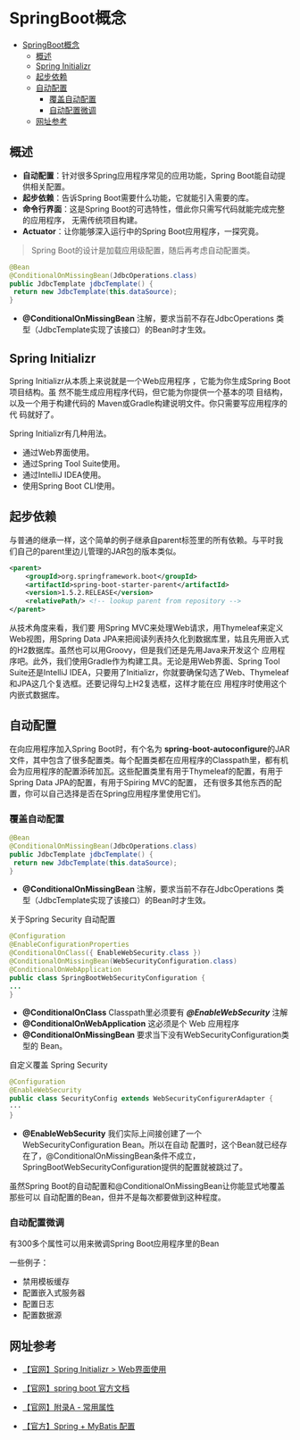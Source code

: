 # SpringBoot概念



<!-- TOC depthFrom:1 depthTo:6 orderedList:false -->

- [SpringBoot概念](#springboot概念)
    - [概述](#概述)
    - [Spring Initializr](#spring-initializr)
    - [起步依赖](#起步依赖)
    - [自动配置](#自动配置)
        - [覆盖自动配置](#覆盖自动配置)
        - [自动配置微调](#自动配置微调)
    - [网址参考](#网址参考)

<!-- /TOC -->


## 概述

- **自动配置**：针对很多Spring应用程序常见的应用功能，Spring Boot能自动提供相关配置。
- **起步依赖**：告诉Spring Boot需要什么功能，它就能引入需要的库。
- **命令行界面**：这是Spring Boot的可选特性，借此你只需写代码就能完成完整的应用程序，
无需传统项目构建。
- **Actuator**：让你能够深入运行中的Spring Boot应用程序，一探究竟。

> Spring Boot的设计是加载应用级配置，随后再考虑自动配置类。


``` java
@Bean
@ConditionalOnMissingBean(JdbcOperations.class)
public JdbcTemplate jdbcTemplate() {
 return new JdbcTemplate(this.dataSource);
}
```
- **@ConditionalOnMissingBean** 注解，要求当前不存在JdbcOperations
类型（JdbcTemplate实现了该接口）的Bean时才生效。

## Spring Initializr

Spring Initializr从本质上来说就是一个Web应用程序
，它能为你生成Spring Boot项目结构。虽
然不能生成应用程序代码，但它能为你提供一个基本的项
目结构，以及一个用于构建代码的
Maven或Gradle构建说明文件。你只需要写应用程序的代
码就好了。


Spring Initializr有几种用法。

- 通过Web界面使用。
- 通过Spring Tool Suite使用。
- 通过IntelliJ IDEA使用。
- 使用Spring Boot CLI使用。


## 起步依赖

与普通的继承一样，这个简单的例子继承自parent标签里的所有依赖。与平时我们自己的parent里边儿管理的JAR包的版本类似。

```xml
<parent>
	<groupId>org.springframework.boot</groupId>
	<artifactId>spring-boot-starter-parent</artifactId>
	<version>1.5.2.RELEASE</version>
	<relativePath/> <!-- lookup parent from repository -->
</parent>
```

 从技术角度来看，我们要
用Spring MVC来处理Web请求，用Thymeleaf来定义Web视图，用Spring Data
JPA来把阅读列表持久化到数据库里，姑且先用嵌入式的H2数据库。虽然也可以用Groovy，但是我们还是先用Java来开发这个
应用程序吧。此外，我们使用Gradle作为构建工具。无论是用Web界面、Spring Tool Suite还是IntelliJ
IDEA，只要用了Initializr，你就要确保勾选了Web、Thymeleaf和JPA这几个复选框。还要记得勾上H2复选框，这样才能在应
用程序时使用这个内嵌式数据库。


## 自动配置

在向应用程序加入Spring Boot时，有个名为 **spring-boot-autoconfigure**的JAR文件，其中包含了很多配置类。每个配置类都在应用程序的Classpath里，都有机会为应用程序的配置添砖加瓦。这些配置类里有用于Thymeleaf的配置，有用于Spring Data JPA的配置，有用于Spiring MVC的配置，
还有很多其他东西的配置，你可以自己选择是否在Spring应用程序里使用它们。



### 覆盖自动配置


```java
@Bean
@ConditionalOnMissingBean(JdbcOperations.class)
public JdbcTemplate jdbcTemplate() {
 return new JdbcTemplate(this.dataSource);
}
```
- **@ConditionalOnMissingBean** 注解，要求当前不存在JdbcOperations
类型（JdbcTemplate实现了该接口）的Bean时才生效。

关于Spring Security 自动配置

```java
@Configuration
@EnableConfigurationProperties
@ConditionalOnClass({ EnableWebSecurity.class })
@ConditionalOnMissingBean(WebSecurityConfiguration.class)
@ConditionalOnWebApplication
public class SpringBootWebSecurityConfiguration {
...
}

```
- **@ConditionalOnClass** Classpath里必须要有 ***@EnableWebSecurity*** 注解
- **@ConditionalOnWebApplication** 这必须是个 Web 应用程序
- **@ConditionalOnMissingBean** 要求当下没有WebSecurityConfiguration类型的
Bean。


自定义覆盖 Spring Security

```java
@Configuration
@EnableWebSecurity
public class SecurityConfig extends WebSecurityConfigurerAdapter {
···
}
```
- **@EnableWebSecurity** 我们实际上间接创建了一个WebSecurityConfiguration Bean。所以在自动
配置时，这个Bean就已经存在了，@ConditionalOnMissingBean条件不成立，SpringBootWebSecurityConfiguration提供的配置就被跳过了。

虽然Spring Boot的自动配置和@ConditionalOnMissingBean让你能显式地覆盖那些可以
自动配置的Bean，但并不是每次都要做到这种程度。

### 自动配置微调
有300多个属性可以用来微调Spring Boot应用程序里的Bean

一些例子：
-  禁用模板缓存
-  配置嵌入式服务器
-  配置日志
-  配置数据源


## 网址参考

-  [【官网】Spring Initializr > Web界面使用](http://start.spring.io)

- [【官网】spring boot 官方文档](https://docs.spring.io/spring-boot/docs/current/reference/htmlsingle/#boot-documentation)

- [【官网】附录A - 常用属性](http://docs.spring.io/spring-boot/docs/1.2.3.RELEASE/reference/html/common-application-properties.html)

- [【官方】Spring + MyBatis 配置](http://www.mybatis.org/spring-boot-starter/mybatis-spring-boot-test-autoconfigure/project-info.html)

